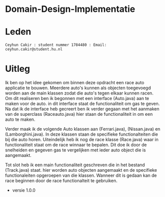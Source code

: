 # Domain-Design-Implementatie

# Leden

```
Ceyhun Cakir : student nummer 1784480 : Email: ceyhun.cakir@student.hu.nl
```

# Uitleg
Ik ben op het idee gekomen om binnen deze opdracht een race auto applicatie te bouwen. Meerdere auto's kunnen als objecten toegevoegd worden aan de main klassen zodat die auto's tegen elkaar kunnen racen. Om dit realiseren ben ik begonnen met een interface (Auto.java) aan te maken voor de auto. in dit interface staat de functionaliteit om gas te geven. Na dat ik de interface heb gecreert ben ik verder gegaan met het aanmaken van de superclass (Raceauto.java) hier staan de functionaliteit in om een auto te maken. 

Verder maak ik de volgende Auto klassen aan (Ferrari.java), (Nissan.java) en (Lamborghini.java). In deze klassen staan de specifieke functionalteiten die bij die auto horen. Uiteindelijk heb ik nog de race klasse (Race.java) waar in functionaliteit staat om de race winnaar te bepalen. Dit doe ik door de snelheiden en gegeven gas te vergelijken met ieder auto object die is aangemaakt.

Tot slot heb ik een main functionaliteit geschreven die in het bestand (Track.java) staat. hier worden auto objecten aangemaakt en de specifieke functionaleiten opgeroepen van die klassen. Wanneer dit is gedaan kan de race beginnen door de race functionalteit te gebruiken.

- versie 1.0.0
